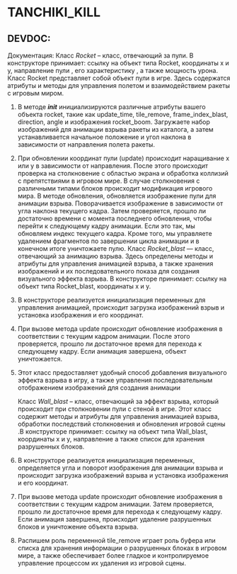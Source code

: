 # TANCHIKI_KILL 

## DEVDOC: 
Документация:
	Класс *Rocket* – класс, отвечающий за пули.
В конструкторе принимает: ссылку на объект типа  Rocket, координаты  х и у, направление пули , его характеристику , а также мощность урона.
             Класс Rocket представляет собой объект пули в игре. Здесь содержатся атрибуты и методы для управления полетом и взаимодействием ракеты с игровым миром.
1.	В методе *__init__*  инициализируются различные атрибуты вашего объекта rocket, такие как update_time, tile_remove, frame_index_blast, direction, angle и изображения rocket_boom. Загружаете набор изображений для анимации взрыва ракеты из каталога, а затем устанавливается начальное положение и угол наклона в зависимости от направления полета ракеты.
2.	 При обновлении координат пули (update) происходит наращивание x или y в зависимости от направления. После этого происходит проверка на столкновение с областью экрана и обработка коллизий с препятствиями в игровом мире. В случае столкновения с различными типами блоков происходит модификация игрового мира. В  методе обновления,  обновляется изображение пули для анимации взрыва.  Поворачивается изображение в зависимости от угла наклона текущего кадра. Затем  проверяется, прошло ли достаточно времени с момента последнего обновления, чтобы перейти к следующему кадру анимации. Если это так, мы обновляем индекс текущего кадра. Кроме того, мы управляете удалением фрагментов по завершении цикла анимации и в конечном итоге уничтожаете пулю.
Класс *Rocket_blast* — класс, отвечающий за анимацию взрыва. Здесь определены методы и атрибуты для управления анимацией взрыва, а также хранения изображений и их последовательного показа для создания визуального эффекта взрыва. В конструкторе принимает: ссылку на объект типа Rocket_blast, координаты x и y.
1.	В конструкторе реализуется инициализация переменных для управления анимацией, происходит загрузка изображений взрыв и  установка изображения и его координат.
2.	При вызове метода update происходит обновление изображения в соответствии с текущим кадром анимации. После этого проверяется, прошло ли достаточное время для перехода к следующему кадру. Если анимация завершена, объект уничтожается.
3.	Этот класс предоставляет удобный способ добавления визуального эффекта взрыва в игру, а также управления последовательным отображением изображений для создания анимации
	
	Класс *Wall_blast* – класс, отвечающий за эффект взрыва, который происходит при столкновении пули  с стеной в игре. Этот класс содержит методы и атрибуты для управления анимацией взрыва, обработки последствий столкновения и обновления игровой сцены .В конструкторе принимает: ссылку на объект типа Wall_blast, координаты x и y, направление  а также список для хранения разрушенных блоков.
1.	В конструкторе реализуется инициализация переменных, определяется угла и поворот изображения для анимации взрыва и происходит загрузка изображений взрыва и установка изображения и его координат.
2.	При вызове метода update происходит обновление изображения в соответствии с текущим кадром анимации. Затем проверяется, прошло ли достаточное время для перехода к следующему кадру. Если анимация завершена, происходит удаление разрушенных блоков и уничтожение объекта взрыва.
3.	Распишем роль переменной tile_remove играет роль буфера или списка для хранения информации о разрушенных блоках в игровом мире, а также обеспечивает более гладкое и контролируемое управление процессом их удаления из игровой сцены.

